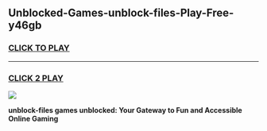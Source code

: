 
## Unblocked-Games-unblock-files-Play-Free-y46gb
<h3>
<a href="https://premium76.site?title=unblock-files&ref=10A">CLICK TO PLAY</a></h3>
<hr>

<h3>
<a href="https://premium76.site?title=unblock-files&ref=10A">CLICK 2 PLAY</a>
  
</h3>

<a href="https://premium76.site?title=unblock-files&ref=10A"><img src="https://clearcache.store/games.png"></a>


**unblock-files games unblocked: Your Gateway to Fun and Accessible Online Gaming**
